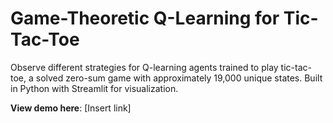 # Game-Theoretic Q-Learning for Tic-Tac-Toe

Observe different strategies for Q-learning agents trained to play tic-tac-toe, a solved zero-sum game with approximately 19,000 unique states. Built in Python with Streamlit for visualization. 

**View demo here**: [Insert link]